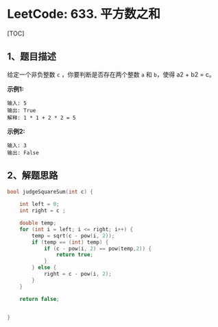# LeetCode: 633. 平方数之和

[TOC]



## 1、题目描述



给定一个非负整数 `c` ，你要判断是否存在两个整数 `a` 和 `b`，使得 a2 + b2 = c。

**示例1:**

```
输入: 5
输出: True
解释: 1 * 1 + 2 * 2 = 5
```

 

**示例2:**

```
输入: 3
输出: False
```



## 2、解题思路



```c
bool judgeSquareSum(int c) {
    
    int left = 0;
    int right = c ;

    double temp;
    for (int i = left; i <= right; i++) {
        temp = sqrt(c - pow(i, 2));
        if (temp == (int) temp) {
            if (c - pow(i, 2) == pow(temp,2)) {
                return true;
            }
        } else {
            right = c - pow(i, 2);
        }
    }

    return false;


}
```

